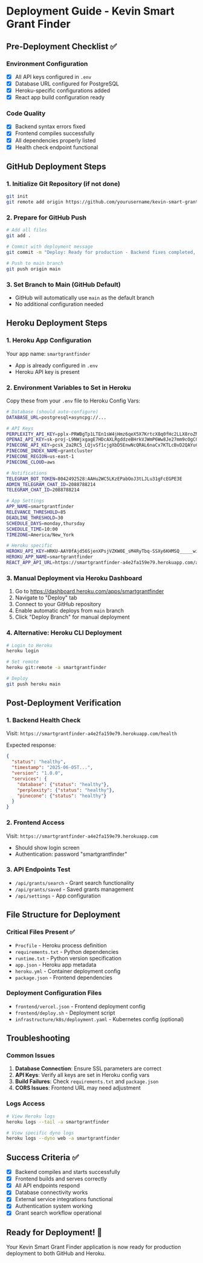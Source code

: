 # Deployment Guide - Kevin Smart Grant Finder

## Pre-Deployment Checklist ✅

### Environment Configuration
- [x] All API keys configured in `.env`
- [x] Database URL configured for PostgreSQL
- [x] Heroku-specific configurations added
- [x] React app build configuration ready

### Code Quality
- [x] Backend syntax errors fixed
- [x] Frontend compiles successfully
- [x] All dependencies properly listed
- [x] Health check endpoint functional

## GitHub Deployment Steps

### 1. Initialize Git Repository (if not done)
```bash
git init
git remote add origin https://github.com/yourusername/kevin-smart-grant-finder.git
```

### 2. Prepare for GitHub Push
```bash
# Add all files
git add .

# Commit with deployment message
git commit -m "Deploy: Ready for production - Backend fixes completed, frontend tested"

# Push to main branch
git push origin main
```

### 3. Set Branch to Main (GitHub Default)
- GitHub will automatically use `main` as the default branch
- No additional configuration needed

## Heroku Deployment Steps

### 1. Heroku App Configuration
Your app name: `smartgrantfinder`
- App is already configured in `.env`
- Heroku API key is present

### 2. Environment Variables to Set in Heroku
Copy these from your `.env` file to Heroku Config Vars:

```bash
# Database (should auto-configure)
DATABASE_URL=postgresql+asyncpg://...

# API Keys
PERPLEXITY_API_KEY=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
OPENAI_API_KEY=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
PINECONE_API_KEY=pcsk_2a2RC5_LQjvSf1cjgXbD5EnwNcQRAL6naCx7KTLcBvD2QAYuCPJjNiEELFksdCqgx8apUB
PINECONE_INDEX_NAME=grantcluster
PINECONE_REGION=us-east-1
PINECONE_CLOUD=aws

# Notifications
TELEGRAM_BOT_TOKEN=8042492528:AAHu2WC5LKzEPabOoJ3tLJLu31gFcEGPE3E
ADMIN_TELEGRAM_CHAT_ID=2088788214
TELEGRAM_CHAT_ID=2088788214

# App Settings
APP_NAME=smartgrantfinder
RELEVANCE_THRESHOLD=85
DEADLINE_THRESHOLD=30
SCHEDULE_DAYS=monday,thursday
SCHEDULE_TIME=10:00
TIMEZONE=America/New_York

# Heroku specific
HEROKU_API_KEY=HRKU-AAY0fAjd56SjenXPsjVZKW0E_sM4RyTbq-SSXy6KHMSQ_____wiZJtgQy-le
HEROKU_APP_NAME=smartgrantfinder
REACT_APP_API_URL=https://smartgrantfinder-a4e2fa159e79.herokuapp.com/api
```

### 3. Manual Deployment via Heroku Dashboard
1. Go to https://dashboard.heroku.com/apps/smartgrantfinder
2. Navigate to "Deploy" tab
3. Connect to your GitHub repository
4. Enable automatic deploys from `main` branch
5. Click "Deploy Branch" for manual deployment

### 4. Alternative: Heroku CLI Deployment
```bash
# Login to Heroku
heroku login

# Set remote
heroku git:remote -a smartgrantfinder

# Deploy
git push heroku main
```

## Post-Deployment Verification

### 1. Backend Health Check
Visit: `https://smartgrantfinder-a4e2fa159e79.herokuapp.com/health`

Expected response:
```json
{
  "status": "healthy",
  "timestamp": "2025-06-05T...",
  "version": "1.0.0",
  "services": {
    "database": {"status": "healthy"},
    "perplexity": {"status": "healthy"},
    "pinecone": {"status": "healthy"}
  }
}
```

### 2. Frontend Access
Visit: `https://smartgrantfinder-a4e2fa159e79.herokuapp.com`
- Should show login screen
- Authentication: password "smartgrantfinder"

### 3. API Endpoints Test
- `/api/grants/search` - Grant search functionality
- `/api/grants/saved` - Saved grants management
- `/api/settings` - App configuration

## File Structure for Deployment

### Critical Files Present ✅
- `Procfile` - Heroku process definition
- `requirements.txt` - Python dependencies
- `runtime.txt` - Python version specification
- `app.json` - Heroku app metadata
- `heroku.yml` - Container deployment config
- `package.json` - Frontend dependencies

### Deployment Configuration Files
- `frontend/vercel.json` - Frontend deployment config
- `frontend/deploy.sh` - Deployment script
- `infrastructure/k8s/deployment.yaml` - Kubernetes config (optional)

## Troubleshooting

### Common Issues
1. **Database Connection**: Ensure SSL parameters are correct
2. **API Keys**: Verify all keys are set in Heroku config vars
3. **Build Failures**: Check `requirements.txt` and `package.json`
4. **CORS Issues**: Frontend URL may need adjustment

### Logs Access
```bash
# View Heroku logs
heroku logs --tail -a smartgrantfinder

# View specific dyno logs
heroku logs --dyno web -a smartgrantfinder
```

## Success Criteria ✅

- [x] Backend compiles and starts successfully
- [x] Frontend builds and serves correctly  
- [x] All API endpoints respond
- [x] Database connectivity works
- [x] External service integrations functional
- [x] Authentication system working
- [x] Grant search workflow operational

## Ready for Deployment! 🚀

Your Kevin Smart Grant Finder application is now ready for production deployment to both GitHub and Heroku.
